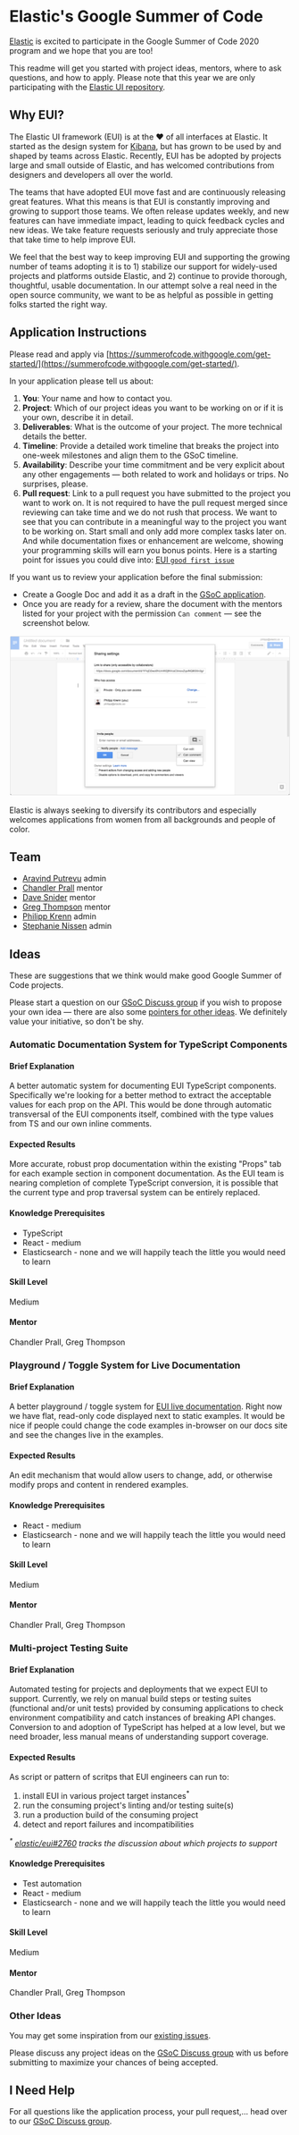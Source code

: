# Elastic's Google Summer of Code

[Elastic](https://www.elastic.co) is excited to participate in the Google Summer of Code 2020 program and we hope that you are too!

This readme will get you started with project ideas, mentors, where to ask questions, and how to apply. Please note that this year we are only participating with the [Elastic UI repository](https://github.com/elastic/eui).



## Why EUI?

The Elastic UI framework (EUI) is at the :heart: of all interfaces at Elastic. It started as the design system for [Kibana](https://github.com/elastic/kibana), but has grown to be used by and shaped by teams across Elastic. Recently, EUI has be adopted by projects large and small outside of Elastic, and has welcomed contributions from designers and developers all over the world.

The teams that have adopted EUI move fast and are continuously releasing great features. What this means is that EUI is constantly improving and growing to support those teams. We often release updates weekly, and new features can have immediate impact, leading to quick feedback cycles and new ideas. We take feature requests seriously and truly appreciate those that take time to help improve EUI.

We feel that the best way to keep improving EUI and supporting the growing number of teams adopting it is to 1) stabilize our support for widely-used projects and platforms outside Elastic, and 2) continue to provide thorough, thoughtful, usable documentation. In our attempt solve a real need in the open source community, we want to be as helpful as possible in getting folks started the right way. 


## Application Instructions

Please read and apply via [https://summerofcode.withgoogle.com/get-started/](https://summerofcode.withgoogle.com/get-started/).

In your application please tell us about:

1. **You**: Your name and how to contact you.
1. **Project**: Which of our project ideas you want to be working on or if it is your own, describe it in detail.
1. **Deliverables**: What is the outcome of your project. The more technical details the better.
1. **Timeline**: Provide a detailed work timeline that breaks the project into one-week milestones and align them to the GSoC timeline.
1. **Availability**: Describe your time commitment and be very explicit about any other engagements — both related to work and holidays or trips. No surprises, please.
1. **Pull request**: Link to a pull request you have submitted to the project you want to work on.
  It is not required to have the pull request merged since reviewing can take time and we do not rush that process. We want to see that you can contribute in a meaningful way to the project you want to be working on. Start small and only add more complex tasks later on. And while documentation fixes or enhancement are welcome, showing your programming skills will earn you bonus points.
  Here is a starting point for issues you could dive into: [EUI `good first issue`](https://github.com/elastic/eui/issues?q=is%3Aopen+is%3Aissue+label%3A%22good+first+issue%22)

If you want us to review your application before the final submission:

* Create a Google Doc and add it as a draft in the [GSoC application](https://summerofcode.withgoogle.com).
* Once you are ready for a review, share the document with the mentors listed for your project with the permission `Can comment` — see the screenshot below.

![](share.png)

Elastic is always seeking to diversify its contributors and especially welcomes applications from women from all backgrounds and people of color.



## Team

* [Aravind Putrevu](https://github.com/aravindputrevu) admin
* [Chandler Prall](https://github.com/chandlerprall) mentor
* [Dave Snider](https://github.com/snide) mentor
* [Greg Thompson](https://github.com/thompsongl) mentor
* [Philipp Krenn](https://github.com/xeraa) admin
* [Stephanie Nissen](https://github.com/Stephanie-Nissen) admin




## Ideas

These are suggestions that we think would make good Google Summer of Code projects.

Please start a question on our [GSoC Discuss group](https://discuss.elastic.co/c/elastic-community-ecosystem/elastic-gsoc) if you wish to propose your own idea — there are also some [pointers for other ideas](#other). We definitely value your initiative, so don't be shy.



### Automatic Documentation System for TypeScript Components

#### Brief Explanation

A better automatic system for documenting EUI TypeScript components. Specifically we're looking for a better method to extract the acceptable values for each prop on the API. This would be done through automatic transversal of the EUI components itself, combined with the type values from TS and our own inline comments.

#### Expected Results

More accurate, robust prop documentation within the existing "Props" tab for each example section in component documentation. As the EUI team is nearing completion of complete TypeScript conversion, it is possible that the current type and prop traversal system can be entirely replaced.

#### Knowledge Prerequisites

* TypeScript
* React - medium
* Elasticsearch - none and we will happily teach the little you would need to learn

#### Skill Level

Medium

#### Mentor

Chandler Prall, Greg Thompson



### Playground / Toggle System for Live Documentation

#### Brief Explanation

A better playground / toggle system for [EUI live documentation](https://elastic.github.io/eui/). Right now we have flat, read-only code displayed next to static examples. It would be nice if people could change the code examples in-browser on our docs site and see the changes live in the examples.

#### Expected Results

An edit mechanism that would allow users to change, add, or otherwise modify props and content in rendered examples.

#### Knowledge Prerequisites

* React - medium
* Elasticsearch - none and we will happily teach the little you would need to learn

#### Skill Level

Medium

#### Mentor

Chandler Prall, Greg Thompson



### Multi-project Testing Suite

#### Brief Explanation

Automated testing for projects and deployments that we expect EUI to support. Currently, we rely on manual build steps or testing suites (functional and/or unit tests) provided by consuming applications to check environment compatibility and catch instances of breaking API changes. Conversion to and adoption of TypeScript has helped at a low level, but we need broader, less manual means of understanding support coverage.

#### Expected Results

As script or pattern of scritps that EUI engineers can run to:

1) install EUI in various project target instances<sup>*</sup>
2) run the consuming project's linting and/or testing suite(s)
3) run a production build of the consuming project
4) detect and report failures and incompatibilities

_<sup>*</sup> [elastic/eui#2760](https://github.com/elastic/eui/issues/2760) tracks the discussion about which projects to support_


#### Knowledge Prerequisites

* Test automation
* React - medium
* Elasticsearch - none and we will happily teach the little you would need to learn

#### Skill Level

Medium

#### Mentor

Chandler Prall, Greg Thompson


### Other Ideas

You may get some inspiration from our [existing issues](https://github.com/elastic/eui/issues).

Please discuss any project ideas on the [GSoC Discuss group](https://discuss.elastic.co/c/elastic-community-ecosystem/elastic-gsoc) with us before submitting to maximize your chances of being accepted.



## I Need Help

For all questions like the application process, your pull request,... head over to our [GSoC Discuss group](https://discuss.elastic.co/c/elastic-community-ecosystem/elastic-gsoc).
